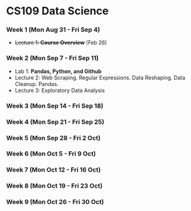 # CS109 Data Science
### Week 1 (Mon Aug 31 - Fri Sep 4)
- ~~Lecture 1: **Course Overview**~~ (Feb 26)
### Week 2 (Mon Sep 7 - Fri Sep 11)
- Lab 1: **Pandas, Python, and Github**
- Lecture 2: Web Scraping. Regular Expressions. Data Reshaping. Data Cleanup. Pandas.
- Lecture 3: Exploratory Data Analysis
### Week 3 (Mon Sep 14 - Fri Sep 18)
### Week 4 (Mon Sep 21 - Fri Sep 25)
### Week 5 (Mon Sep 28 - Fri 2 Oct)
### Week 6 (Mon Oct 5 - Fri 9 Oct)
### Week 7 (Mon Oct 12 - Fri 16 Oct)
### Week 8 (Mon Oct 19 - Fri 23 Oct)
### Week 9 (Mon Oct 26 - Fri 30 Oct)
